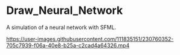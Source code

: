 # Draw_Neural_Network
A simulation of a neural network with SFML.

https://user-images.githubusercontent.com/111835151/230760352-705c7939-f06a-40e8-b25a-c2cad4a64326.mp4

